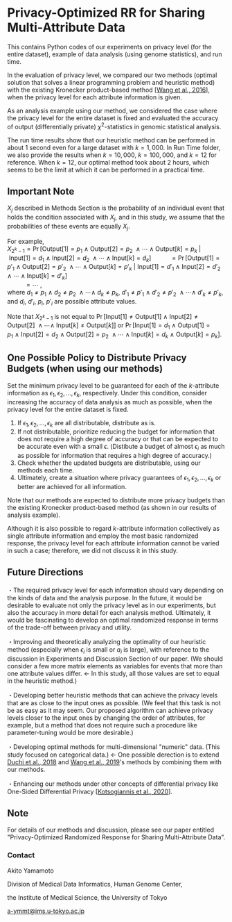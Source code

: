 # Privacy-Optimized RR for Sharing Multi-Attribute Data

This contains Python codes of our experiments on privacy level (for the entire dataset), example of data analysis (using genome statistics), and run time.

In the evaluation of privacy level, we compared our two methods (optimal solution that solves a linear programming problem and heuristic method) with the existing Kronecker product-based method [[Wang et al., 2016](https://ceur-ws.org/Vol-1558/paper35.pdf)], when the privacy level for each attribute information is given. 

As an analysis example using our method, we considered the case where the privacy level for the entire dataset is fixed and evaluated the accuracy of output (differentially private) $\chi^2$-statistics in genomic statistical analysis.

The run time results show that our heuristic method can be performed in about $1$ second even for a large dataset with $k = 1,000$. In Run Time folder, we also provide the results when $k = 10,000$, $k = 100,000$, and $k = 12$ for reference. When $k = 12$, our optimal method took about $2$ hours, which seems to be the limit at which it can be performed in a practical time.

## Important Note
$X_j$ described in Methods Section is the probability of an individual event that holds the condition associated with $X_j$, and in this study, we assume that the probabilities of these events are equally $X_j$.

For example,  
$X_{2^k - 1} = \Pr[\mathrm{Output}[1] = p_1 \ \land \ \mathrm{Output}[2] = p_2 \ \land \cdots \land \mathrm{Output}[k] = p_k \ | \ \mathrm{Input}[1] = d_1 \ \land \ \mathrm{Input}[2] = d_2 \ \land \cdots \land \mathrm{Input}[k] = d_k]$
$\ \ \ \ \ \ \ \ \ \ = \Pr[\mathrm{Output}[1] = p'_1 \ \land \ \mathrm{Output}[2] = p'_2 \ \land \cdots \land \mathrm{Output}[k] = p'_k \ | \ \mathrm{Input}[1] = d'_1 \ \land \ \mathrm{Input}[2] = d'_2 \ \land \cdots \land \mathrm{Input}[k] = d'_k]$  
$\ \ \ \ \ \ \ \ \ \ = \cdots$ ,  
where $d_1 \neq p_1 \ \land \ d_2 \neq p_2 \ \land \cdots \land \ d_k \neq p_k$, $d'_1 \neq p'_1 \ \land \ d'_2 \neq p'_2 \ \land \cdots \land \ d'_k \neq p'_k$, and $d_i, \ d'_i, \ p_i, \ p'_i$ are possible attribute values.

Note that $X_{2^k - 1}$ is not equal to $\Pr[\mathrm{Input}[1] \neq \mathrm{Output}[1] \ \land \ \mathrm{Input}[2] \neq \mathrm{Output}[2] \ \land \cdots \land \ \mathrm{Input}[k] \neq \mathrm{Output}[k]]$ or $\Pr[\mathrm{Input}[1] = d_1 \ \land \ \mathrm{Output}[1] = p_1 \ \land \ \mathrm{Input}[2] = d_2 \ \land \ \mathrm{Output}[2] = p_2 \ \land \cdots \land \mathrm{Input}[k] = d_k \ \land \ \mathrm{Output}[k] = p_k]$.

## One Possible Policy to Distribute Privacy Budgets (when using our methods)

Set the minimum privacy level to be guaranteed for each of the $k$-attribute information as $\epsilon_1, \epsilon_2, \dots, \epsilon_k$, respectively. Under this condition, consider increasing the accuracy of data analysis as much as possible, when the privacy level for the entire dataset is fixed.

1. If $\epsilon_1, \epsilon_2, \dots, \epsilon_k$ are all distributable, distribute as is.
2. If not distributable, prioritize reducing the budget for information that does not require a high degree of accuracy or that can be expected to be accurate even with a small $\epsilon$. (Distibute a budget of almost $\epsilon_i$ as much as possible for information that requires a high degree of accuracy.)
3. Check whether the updated budgets are distributable, using our methods each time.
4. Ultimately, create a situation where privacy guarantees of $\epsilon_1, \epsilon_2, \dots, \epsilon_k$ or better are achieved for all information.

Note that our methods are expected to distribute more privacy budgets than the existing Kronecker product-based method (as shown in our results of analysis example).

Although it is also possible to regard $k$-attribute information collectively as single attribute information and employ the most basic randomized response, the privacy level for each attribute information cannot be varied in such a case; therefore, we did not discuss it in this study.

## Future Directions
・The required privacy level for each information should vary depending on the kinds of data and the analysis purpose. In the future, it would be desirable to evaluate not only the privacy level as in our experiments, but also the accuracy in more detail for each analysis method. Ultimately, it would be fascinating to develop an optimal randomized response in terms of the trade-off between privacy and utility.

・Improving and theoretically analyzing the optimality of our heuristic method (especially when $\epsilon_i$ is small or $a_i$ is large), with reference to the discussion in Experiments and Discussion Section of our paper. (We should consider a few more matrix elements as variables for events that more than one attribute values differ. ← In this study, all those values are set to equal in the heuristic method.)

・Developing better heuristic methods that can achieve the privacy levels that are as close to the input ones as possible. (We feel that this task is not be as easy as it may seem. Our proposed algorithm can achieve privacy levels closer to the input ones by changing the order of attributes, for example, but a method that does not require such a procedure like parameter-tuning would be more desirable.) 

・Developing optimal methods for multi-dimensional "numeric" data. (This study focused on categorical data.) ← One possible derection is to extend [Duchi et al., 2018](https://doi.org/10.1080/01621459.2017.1389735) and [Wang et al., 2019](https://ieeexplore.ieee.org/abstract/document/8731512)'s methods by combining them with our methods.

・Enhancing our methods under other concepts of differential privacy like One-Sided Differential Privacy [[Kotsogiannis et al., 2020](https://ieeexplore.ieee.org/document/9101725)].

## Note

For details of our methods and discussion, please see our paper entitled "Privacy-Optimized Randomized Response for Sharing Multi-Attribute Data".

### Contact
Akito Yamamoto

Division of Medical Data Informatics, Human Genome Center,

the Institute of Medical Science, the University of Tokyo

a-ymmt@ims.u-tokyo.ac.jp
